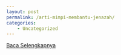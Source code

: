 ```yaml
---
layout: post
permalink: /arti-mimpi-membantu-jenazah/
categories:
    - Uncategorized
---
```


[Baca Selengkapnya](/07)